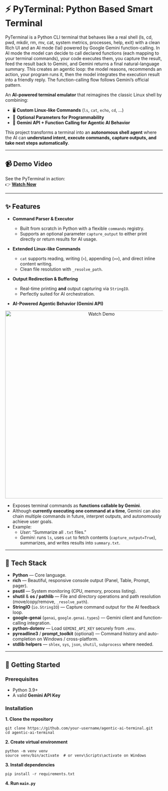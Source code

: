 # ⚡ PyTerminal: Python Based Smart Terminal  

PyTerminal is a Python CLI terminal that behaves like a real shell (ls, cd, pwd, mkdir, rm, mv, cat, system metrics, processes, help, exit) with a clean Rich UI and an AI mode (!ai) powered by Google Gemini function-calling. In AI mode the model can decide to call declared functions (each mapping to your terminal commands), your code executes them, you capture the result, feed the result back to Gemini, and Gemini returns a final natural-language summary. This creates an agentic loop: the model reasons, recommends an action, your program runs it, then the model integrates the execution result into a friendly reply. The function-calling flow follows Gemini’s official pattern.

An **AI-powered terminal emulator** that reimagines the classic Linux shell by combining:  

- 🖥️ **Custom Linux-like Commands** (`ls`, `cat`, `echo`, `cd`, …)  
- 🧩 **Optional Parameters for Programmability**  
- 🧠 **Gemini API + Function Calling for Agentic AI Behavior**  

This project transforms a terminal into an **autonomous shell agent** where the AI can **understand intent, execute commands, capture outputs, and take next steps automatically**.  

---

## 📹 Demo Video  

See the PyTerminal in action:  
👉 [**Watch Now**](https://youtu.be/D3J5pLw-V3Q)  

---

## ✨ Features  

- **Command Parser & Executor**  
  - Built from scratch in Python with a flexible `commands` registry.  
  - Supports an optional parameter `capture_output` to either print directly or return results for AI usage.  

- **Extended Linux-like Commands**  
  - `cat` supports reading, writing (`>`), appending (`>>`), and direct inline content writing.  
  - Clean file resolution with `_resolve_path`. 

- **Output Redirection & Buffering**  
  - Real-time printing **and** output capturing via `StringIO`.  
  - Perfectly suited for AI orchestration.  

- **AI-Powered Agentic Behavior (Gemini API)**
 <p align="center">
    <img src="https://ai.google.dev/static/gemini-api/docs/images/function-calling-overview.png" alt="Watch Demo" width="600"/>
</p>

  - Exposes terminal commands as **functions callable by Gemini**.  
  - Although **currently executing one command at a time**, Gemini can also chain multiple commands in future, interpret outputs, and autonomously achieve user goals.  
  - Example:  
    - *User*: “Summarize all `.txt` files.”  
    - *Gemini*: runs `ls`, uses `cat` to fetch contents (`capture_output=True`), summarizes, and writes results into `summary.txt`.  

---

## 🧠 Tech Stack  

- **Python** — Core language.
- **rich** — Beautiful, responsive console output (Panel, Table, Prompt, pager).
- **psutil** — System monitoring (CPU, memory, process listing).
- **shutil** & **os / pathlib** — File and directory operations and path resolution (move/copy/remove, `_resolve_path`).
- **StringIO** (`io.StringIO`) — Capture command output for the AI feedback loop.
- **google-genai** (`genai`, `google.genai.types`) — Gemini client and function-calling integration.
- **python-dotenv** — Load `GEMINI_API_KEY` securely from `.env`.
- **pyreadline3** / **prompt_toolkit** (optional) — Command history and auto-completion on Windows / cross-platform.
- **stdlib helpers** — `shlex`, `sys`, `json`, `shutil`, `subprocess` where needed.  

---

## 🚀 Getting Started  

### Prerequisites  
- Python 3.9+  
- A valid **Gemini API Key**  

### Installation  

**1. Clone the repository**
```
git clone https://github.com/your-username/agentic-ai-terminal.git
cd agentic-ai-terminal
```

**2. Create virtual environment**
```
python -m venv venv
source venv/bin/activate  # or venv\Scripts\activate on Windows
```

**3. Install dependencies**
```
pip install -r requirements.txt
```

**4. Run `main.py`**
